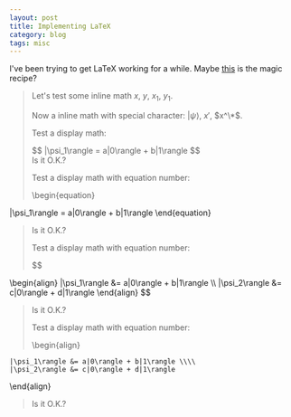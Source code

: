 ```yaml
---
layout: post
title: Implementing LaTeX
category: blog
tags: misc
---
```


I've been trying to get LaTeX working for a while. Maybe [this](http://haixing-hu.github.io/programming/2013/09/20/how-to-use-mathjax-in-jekyll-generated-github-pages/) is the magic recipe?

> Let's test some inline math $x$, $y$, $x_1$, $y_1$.
> 
> Now a inline math with special character: <span>$|\psi\rangle$, $x'$, $x^\*$</span>.
> 
> Test a display math:
> <div>$$ |\psi_1\rangle = a|0\rangle + b|1\rangle $$</div>
> Is it O.K.?
> 
> Test a display math with equation number:
> <div>\begin{equation}
   |\psi_1\rangle = a|0\rangle + b|1\rangle
\end{equation}</div>
> Is it O.K.?
> 
> Test a display math with equation number:
> <div>$$
  \begin{align}
    |\psi_1\rangle &= a|0\rangle + b|1\rangle \\\\
    |\psi_2\rangle &= c|0\rangle + d|1\rangle
  \end{align}
$$</div>
> Is it O.K.?
> 
> Test a display math with equation number:
> <div>\begin{align}
    |\psi_1\rangle &= a|0\rangle + b|1\rangle \\\\
    |\psi_2\rangle &= c|0\rangle + d|1\rangle
\end{align}</div>
> Is it O.K.?